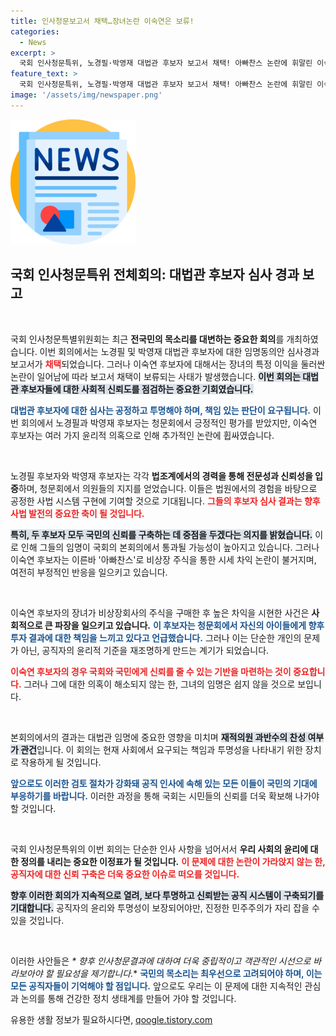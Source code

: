```yaml
---
title: 인사청문보고서 채택…장녀논란 이숙연은 보류!
categories:
  - News
excerpt: >
  국회 인사청문특위, 노경필·박영재 대법관 후보자 보고서 채택! 아빠찬스 논란에 휘말린 이숙연 후보자는 임명동의안 심사 보류. 그들의 운명은 본회의에서 결정된다!
feature_text: >
  국회 인사청문특위, 노경필·박영재 대법관 후보자 보고서 채택! 아빠찬스 논란에 휘말린 이숙연 후보자는 임명동의안 심사 보류. 그들의 운명은 본회의에서 결정된다!
image: '/assets/img/newspaper.png'
---
```


<p><img src="/assets/img/newspaper.png" alt="kimp 속보" /></p>

<h2 data-ke-size="size26">국회 인사청문특위 전체회의: 대법관 후보자 심사 경과 보고</h2>

<p data-ke-size="size16">&nbsp;</p>

<p>국회 인사청문특별위원회는 최근 <strong>전국민의 목소리를 대변하는 중요한 회의</strong>를 개최하였습니다. 이번 회의에서는 노경필 및 박영재 대법관 후보자에 대한 임명동의안 심사경과보고서가 <b><span style="color: #ee2323;">채택</span></b>되었습니다. 그러나 이숙연 후보자에 대해서는 장녀의 특정 이익을 둘러싼 논란이 일어남에 따라 보고서 채택이 보류되는 사태가 발생했습니다. <b><span style="background-color: #21538527;">이번 회의는 대법관 후보자들에 대한 사회적 신뢰도를 점검하는 중요한 기회였습니다.</span></b></p>

<p><b><span style="color: #1a5490;">대법관 후보자에 대한 심사는 공정하고 투명해야 하며, 책임 있는 판단이 요구됩니다.</span></b> 이번 회의에서 노경필과 박영재 후보자는 청문회에서 긍정적인 평가를 받았지만, 이숙연 후보자는 여러 가지 윤리적 의혹으로 인해 추가적인 논란에 휩싸였습니다.</p>

<p data-ke-size="size16">&nbsp;</p>

<p>노경필 후보자와 박영재 후보자는 각각 <strong>법조계에서의 경력을 통해 전문성과 신뢰성을 입증</strong>하며, 청문회에서 의원들의 지지를 얻었습니다. 이들은 법원에서의 경험을 바탕으로 공정한 사법 시스템 구현에 기여할 것으로 기대됩니다. <b><span style="color: #ee2323;">그들의 후보자 심사 결과는 향후 사법 발전의 중요한 축이 될 것입니다.</span></b></p>

<p><b><span style="background-color: #21538527;">특히, 두 후보자 모두 국민의 신뢰를 구축하는 데 중점을 두겠다는 의지를 밝혔습니다.</span></b> 이로 인해 그들의 임명이 국회의 본회의에서 통과될 가능성이 높아지고 있습니다. 그러나 이숙연 후보자는 이른바 '아빠찬스'로 비상장 주식을 통한 시세 차익 논란이 불거지며, 여전히 부정적인 반응을 일으키고 있습니다.</p>

<p data-ke-size="size16">&nbsp;</p>

<p>이숙연 후보자의 장녀가 비상장회사의 주식을 구매한 후 높은 차익을 시현한 사건은 <strong>사회적으로 큰 파장을 일으키고 있습니다.</strong> <b><span style="color: #1a5490;">이 후보자는 청문회에서 자신의 아이들에게 향후 투자 결과에 대한 책임을 느끼고 있다고 언급했습니다.</span></b> 그러나 이는 단순한 개인의 문제가 아닌, 공직자의 윤리적 기준을 재조명하게 만드는 계기가 되었습니다. </p>

<p><b><span style="color: #ee2323;">이숙연 후보자의 경우 국회와 국민에게 신뢰를 줄 수 있는 기반을 마련하는 것이 중요합니다.</span></b> 그러나 그에 대한 의혹이 해소되지 않는 한, 그녀의 임명은 쉽지 않을 것으로 보입니다.</p>

<p data-ke-size="size16">&nbsp;</p>

<p>본회의에서의 결과는 대법관 임명에 중요한 영향을 미치며 <b><span style="background-color: #21538527;">재적의원 과반수의 찬성 여부가 관건</span></b>입니다. 이 회의는 현재 사회에서 요구되는 책임과 투명성을 나타내기 위한 장치로 작용하게 될 것입니다. </p>

<p><b><span style="color: #1a5490;">앞으로도 이러한 검토 절차가 강화돼 공직 인사에 속해 있는 모든 이들이 국민의 기대에 부응하기를 바랍니다.</span></b> 이러한 과정을 통해 국회는 시민들의 신뢰를 더욱 확보해 나가야 할 것입니다.</p>

<p data-ke-size="size16">&nbsp;</p>

<p>국회 인사청문특위의 이번 회의는 단순한 인사 사항을 넘어서서 <strong>우리 사회의 윤리에 대한 정의를 내리는 중요한 이정표가 될 것입니다.</strong> <b><span style="color: #ee2323;">이 문제에 대한 논란이 가라앉지 않는 한, 공직자에 대한 신뢰 구축은 더욱 중요한 이슈로 떠오를 것입니다.</span></b></p>

<p><b><span style="background-color: #21538527;">향후 이러한 회의가 지속적으로 열려, 보다 투명하고 신뢰받는 공직 시스템이 구축되기를 기대합니다.</span></b> 공직자의 윤리와 투명성이 보장되어야만, 진정한 민주주의가 자리 잡을 수 있을 것입니다. </p>

<p data-ke-size="size16">&nbsp;</p>

<p>이러한 사안들은 <em>* 향후 인사청문결과에 대하여 더욱 중립적이고 객관적인 시선으로 바라보아야 할 필요성을 제기합니다.</em>* <b><span style="color: #1a5490;">국민의 목소리는 최우선으로 고려되어야 하며, 이는 모든 공직자들이 기억해야 할 점입니다.</span></b> 앞으로도 우리는 이 문제에 대한 지속적인 관심과 논의를 통해 건강한 정치 생태계를 만들어 가야 할 것입니다.</p>
유용한 생활 정보가 필요하시다면, <a href="https://qoogle.tistory.com" rel="dofollow">qoogle.tistory.com</a>



